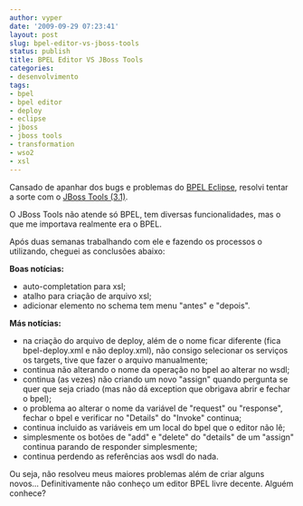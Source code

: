 ```yaml
---
author: vyper
date: '2009-09-29 07:23:41'
layout: post
slug: bpel-editor-vs-jboss-tools
status: publish
title: BPEL Editor VS JBoss Tools
categories:
- desenvolvimento
tags:
- bpel
- bpel editor
- deploy
- eclipse
- jboss
- jboss tools
- transformation
- wso2
- xsl
---
```


Cansado de apanhar dos bugs e problemas do [BPEL Eclipse](http://www.eclipse.org/bpel/), resolvi tentar a sorte com o [JBoss Tools (3.1)](http://www.jboss.org/tools).

O JBoss Tools não atende só BPEL, tem diversas funcionalidades, mas o que me
importava realmente era o BPEL.

Após duas semanas trabalhando com ele e fazendo os processos o utilizando,
cheguei as conclusões abaixo:

**Boas notícias:**

  * auto-completation para xsl;
  * atalho para criação de arquivo xsl;
  * adicionar elemento no schema tem menu "antes" e "depois".

**Más notícias:**

  * na criação do arquivo de deploy, além de o nome ficar diferente (fica bpel-deploy.xml e não deploy.xml), não consigo selecionar os serviços os targets, tive que fazer o arquivo manualmente;
  * continua não alterando o nome da operação no bpel ao alterar no wsdl;
  * continua (as vezes) não criando um novo "assign" quando pergunta se quer que seja criado (mas não dá exception que obrigava abrir e fechar o bpel);
  * o problema ao alterar o nome da variável de "request" ou "response", fechar o bpel e verificar no "Details" do "Invoke" continua;
  * continua incluido as variáveis em um local do bpel que o editor não lê;
  * simplesmente os botões de "add" e "delete" do "details" de um "assign" continua parando de responder simplesmente;
  * continua perdendo as referências aos wsdl do nada.

Ou seja, não resolveu meus maiores problemas além de criar alguns novos...
Definitivamente não conheço um editor BPEL livre decente. Alguém conhece?
